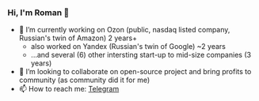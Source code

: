 ### Hi, I'm Roman 👋
- 🔭 I’m currently working on Ozon (public, nasdaq listed company, Russian's twin of Amazon) 2 years+
  -  also worked on Yandex (Russian's twin of Google) ~2 years
  -  ...and several (6) other intersting start-up to mid-size companies (3 years)
- 👯 I’m looking to collaborate on open-source project and bring profits to community (as community did it for me) 
- 📫 How to reach me: [Telegram](t.me/roman_mc)   

<!--
**Laconty/Laconty** is a ✨ _special_ ✨ repository because its `README.md` (this file) appears on your GitHub profile.

Here are some ideas to get you started:

- 🔭 I’m currently working on ...
- 🌱 I’m currently learning ...
- 👯 I’m looking to collaborate on ...
- 🤔 I’m looking for help with ...
- 💬 Ask me about ...
- 📫 How to reach me: ...
- 😄 Pronouns: ...
- ⚡ Fun fact: ...
-->
